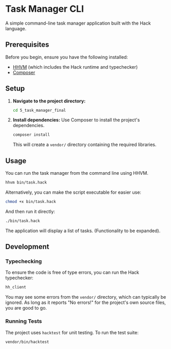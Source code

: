 # Task Manager CLI

A simple command-line task manager application built with the Hack language.

## Prerequisites

Before you begin, ensure you have the following installed:
*   [HHVM](https://hhvm.com/proxygen/getting-started.html) (which includes the Hack runtime and typechecker)
*   [Composer](https://getcomposer.org/)

## Setup

1.  **Navigate to the project directory:**
    ```bash
    cd 5_task_manager_final
    ```

2.  **Install dependencies:**
    Use Composer to install the project's dependencies.
    ```bash
    composer install
    ```
    This will create a `vendor/` directory containing the required libraries.

## Usage

You can run the task manager from the command line using HHVM.

```bash
hhvm bin/task.hack
```

Alternatively, you can make the script executable for easier use:

```bash
chmod +x bin/task.hack
```

And then run it directly:
```bash
./bin/task.hack
```

The application will display a list of tasks. (Functionality to be expanded).

## Development

### Typechecking

To ensure the code is free of type errors, you can run the Hack typechecker:

```bash
hh_client
```
You may see some errors from the `vendor/` directory, which can typically be ignored. As long as it reports "No errors!" for the project's own source files, you are good to go.

### Running Tests

The project uses `hacktest` for unit testing. To run the test suite:

```bash
vendor/bin/hacktest
``` 